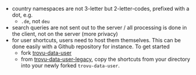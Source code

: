 - country namespaces are not 3-letter but 2-letter-codes, prefixed with a dot, e.g.
  - `.de`, not `deu`
- search queries are not sent out to the server / all processing is done in the client, not on the server (more privacy)
- for user shortcuts, users need to host them themselves. This can be done easily with a Github repository for instance. To get started
  - fork [trovu-data-user](https://github.com/trovu/trovu-data-user)
  - from [trovu-data-user-legacy](https://github.com/trovu/trovu-data-user-legacy), copy the shortcuts from your directory into your newly forked `trovu-data-user`.
